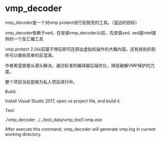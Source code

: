 # vmp_decoder


vmp_decoder是一个对vmp protect进行反脱壳的工具。（遥远的目标）

vmp_decoder依赖于xed，在安装vmp_decoder以前，先安装xed. xed是intel提供的一个反汇编工具

vmp protect 2.0以前基于特征即可还原出虚拟机操作的大概内容。还有些别的软件可以做些简单的反混淆。

作者希望直接从源头解决，通过标准的编译器后端优化，降低破解VMP保护的力度。

整个项目当前是做为私人项目进行中。

Build:

Install Visual Studio 2017, open vs project file, and build it.


Test:

./vmp_decoder ../../test_data/vmp_test1.vmp.exe

After execute this command, vmp_decoder will generate vmp.log in current working directory.
